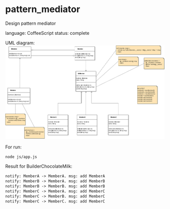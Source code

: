 # pattern_mediator
Design pattern mediator

language: CoffeeScript
status: complete

UML diagram:
![Image alt](https://github.com/DenQ/pattern_mediator/raw/master/uml/pattern_mediator.png)

For run:
```
node js/app.js
```
Result for BuilderChocolateMilk:
```
notify: MemberA -> MemberA. msg: add MemberA
notify: MemberB -> MemberA. msg: add MemberB
notify: MemberB -> MemberB. msg: add MemberB
notify: MemberC -> MemberA. msg: add MemberC
notify: MemberC -> MemberB. msg: add MemberC
notify: MemberC -> MemberC. msg: add MemberC
```